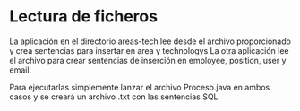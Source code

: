 # Lectura de ficheros 
 
La aplicación en el directorio areas-tech lee desde el archivo proporcionado y crea sentencias para insertar en area y technologys
La otra aplicación lee el archivo para crear sentencias de inserción en employee, position, user y email.

Para ejecutarlas simplemente lanzar el archivo Proceso.java en ambos casos y se creará un archivo .txt con las sentencias SQL
